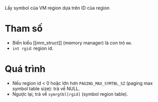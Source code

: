 Lấy symbol của VM region dựa trên ID của region
# Tham số
- Biến kiểu [[mm_struct]] (memory manager) là con trỏ `mm`.
- `int rgid`: region id.
# Quá trình
- Nếu region id < 0 hoặc lớn hơn `PAGING_MAX_SYMTBL_SZ` (paging max symbol table size): trả về NULL.
- Ngược lại, trả về `symrgtbl[rgid]` (symbol region table).
